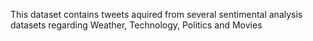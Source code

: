 This dataset contains tweets aquired from several sentimental analysis datasets regarding Weather, Technology, Politics and Movies

